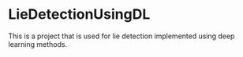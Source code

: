 # LieDetectionUsingDL
This is a project that is used for lie detection implemented using deep learning methods.
